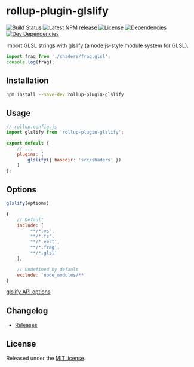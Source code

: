 # rollup-plugin-glslify
[![Build Status](https://travis-ci.org/pschroen/rollup-plugin-glslify.svg)]()
[![Latest NPM release](https://img.shields.io/npm/v/rollup-plugin-glslify.svg)]()
[![License](https://img.shields.io/npm/l/rollup-plugin-glslify.svg)]()
[![Dependencies](https://img.shields.io/david/pschroen/rollup-plugin-glslify.svg)]()
[![Dev Dependencies](https://img.shields.io/david/dev/pschroen/rollup-plugin-glslify.svg)]()

Import GLSL strings with [glslify](https://github.com/glslify/glslify) (a node.js-style module system for GLSL).

```js
import frag from './shaders/frag.glsl';
console.log(frag);
```


## Installation

```bash
npm install --save-dev rollup-plugin-glslify
```


## Usage

```js
// rollup.config.js
import glslify from 'rollup-plugin-glslify';

export default {
    // ...
    plugins: [
        glslify({ basedir: 'src/shaders' })
    ]
};
```


## Options

```js
glslify(options)
```

```js
{
    // Default
    include: [
        '**/*.vs',
        '**/*.fs',
        '**/*.vert',
        '**/*.frag',
        '**/*.glsl'
    ],

    // Undefined by default
    exclude: 'node_modules/**'
}
```

[glslify API options](https://github.com/glslify/glslify#module-api)


## Changelog

* [Releases](https://github.com/pschroen/rollup-plugin-glslify/releases)


## License

Released under the [MIT license](LICENSE).
